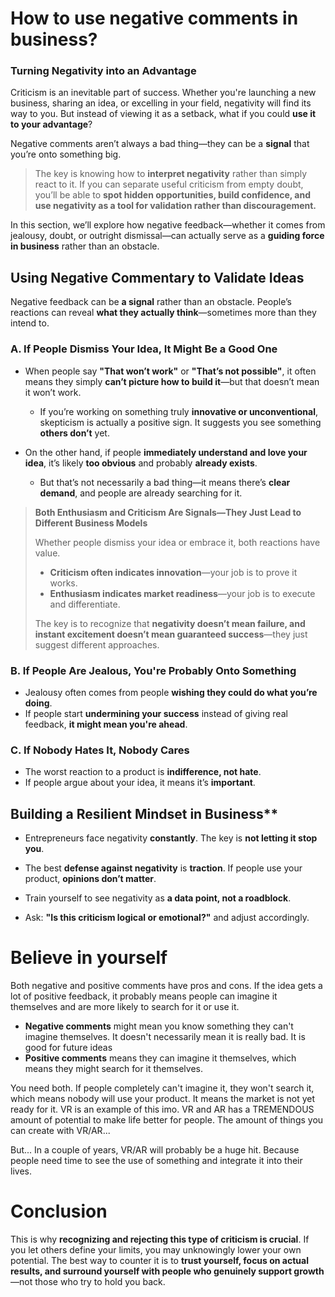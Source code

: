 # How to use negative comments in business?

### **Turning Negativity into an Advantage**  

Criticism is an inevitable part of success. Whether you're launching a new business, sharing an idea, or excelling in your field, negativity will find its way to you. But instead of viewing it as a setback, what if you could **use it to your advantage**?  

Negative comments aren’t always a bad thing—they can be a **signal** that you’re onto something big.

> The key is knowing how to **interpret negativity** rather than simply react to it. If you can separate useful criticism from empty doubt, you’ll be able to **spot hidden opportunities, build confidence, and use negativity as a tool for validation rather than discouragement.**  

In this section, we’ll explore how negative feedback—whether it comes from jealousy, doubt, or outright dismissal—can actually serve as a **guiding force in business** rather than an obstacle.  

## **Using Negative Commentary to Validate Ideas**

Negative feedback can be **a signal** rather than an obstacle. People’s reactions can reveal **what they actually think**—sometimes more than they intend to.

### **A. If People Dismiss Your Idea, It Might Be a Good One**  
- When people say **"That won’t work"** or **"That’s not possible"**, it often means they simply **can’t picture how to build it**—but that doesn’t mean it won’t work.  
    - If you’re working on something truly **innovative or unconventional**, skepticism is actually a positive sign. It suggests you see something **others don’t** yet.  

- On the other hand, if people **immediately understand and love your idea**, it’s likely **too obvious** and probably **already exists**.  
    - But that’s not necessarily a bad thing—it means there’s **clear demand**, and people are already searching for it.  
> **Both Enthusiasm and Criticism Are Signals—They Just Lead to Different Business Models**
>
> Whether people dismiss your idea or embrace it, both reactions have value.  
> - **Criticism often indicates innovation**—your job is to prove it works.  
> - **Enthusiasm indicates market readiness**—your job is to execute and differentiate.  
>
> The key is to recognize that **negativity doesn’t mean failure, and instant excitement doesn’t mean guaranteed success**—they just suggest different approaches.  


### **B. If People Are Jealous, You're Probably Onto Something**
- Jealousy often comes from people **wishing they could do what you’re doing**.
- If people start **undermining your success** instead of giving real feedback, **it might mean you're ahead**.

### **C. If Nobody Hates It, Nobody Cares**
- The worst reaction to a product is **indifference, not hate**.
- If people argue about your idea, it means it’s **important**.


## Building a Resilient Mindset in Business**
- Entrepreneurs face negativity **constantly**. The key is **not letting it stop you**.
- The best **defense against negativity** is **traction**. If people use your product, **opinions don’t matter**.

- Train yourself to see negativity as **a data point, not a roadblock**.
- Ask: **"Is this criticism logical or emotional?"** and adjust accordingly.


# Believe in yourself
Both negative and positive comments have pros and cons. If the idea  gets a lot of positive feedback, it probably means people can imagine it themselves and are more likely to search for it or use it.

-  **Negative comments** might mean you know something they can't imagine themselves. It doesn't necessarily mean it is really bad. It is good for future ideas
-  **Positive comments** means they can imagine it themselves, which means they might search for it themselves.

You need both. If people completely can't imagine it, they won't search it, which means nobody will use your product. It means the market is not yet ready for it. VR is an example of this imo. VR and AR has a TREMENDOUS amount of potential to make life better for people. The amount of things you can create with VR/AR... 

But... In a couple of years, VR/AR will probably be a huge hit. Because people need time to see the use of something and integrate it into their lives.


# Conclusion

This is why **recognizing and rejecting this type of criticism is crucial**. If you let others define your limits, you may unknowingly lower your own potential. The best way to counter it is to **trust yourself, focus on actual results, and surround yourself with people who genuinely support growth**—not those who try to hold you back.
